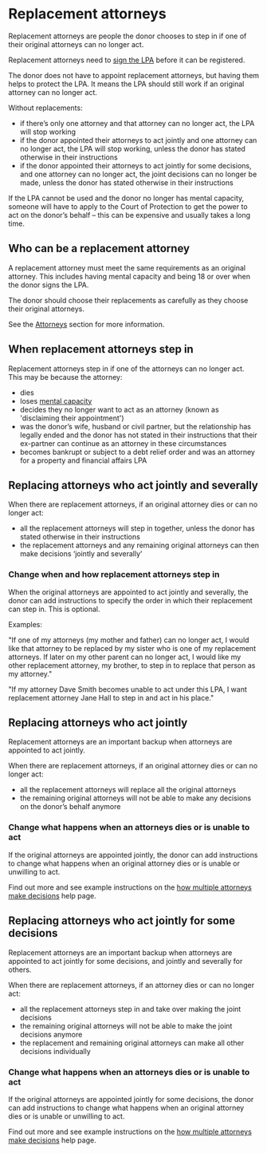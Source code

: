 # Replacement attorneys

Replacement attorneys are people the donor chooses to step in if one of their original attorneys can no longer act.

Replacement attorneys need to [sign the LPA](/help/#topic-signing-the-lpa) before it can be registered.

The donor does not have to appoint replacement attorneys, but having them helps to protect the LPA. It means the LPA should still work if an original attorney can no longer act.

Without replacements:

* if there’s only one attorney and that attorney can no longer act, the LPA will stop working
* if the donor appointed their attorneys to act jointly and one attorney can no longer act, the LPA will stop working, unless the donor has stated otherwise in their instructions
* if the donor appointed their attorneys to act jointly for some decisions, and one attorney can no longer act, the joint decisions can no longer be made, unless the donor has stated otherwise in their instructions

If the LPA cannot be used and the donor no longer has mental capacity, someone will have to apply to the Court of Protection to get the power to act on the donor’s behalf – this can be expensive and usually takes a long time.

## Who can be a replacement attorney

A replacement attorney must meet the same requirements as an original attorney. This includes having mental capacity and being 18 or over when the donor signs the LPA.

The donor should choose their replacements as carefully as they choose their original attorneys.

See the [Attorneys](/help/#topic-attorneys) section for more information.

## When replacement attorneys step in

Replacement attorneys step in if one of the attorneys can no longer act. This may be because the attorney:

* dies
* loses [mental capacity](/help/#topic-mental-capacity)
* decides they no longer want to act as an attorney (known as 'disclaiming their appointment')
* was the donor’s wife, husband or civil partner, but the relationship has legally ended and the donor has not stated in their instructions that their ex-partner can continue as an attorney in these circumstances
* becomes bankrupt or subject to a debt relief order and was an attorney for a property and financial affairs LPA

## Replacing attorneys who act jointly and severally

When there are replacement attorneys, if an original attorney dies or can no longer act:

* all the replacement attorneys will step in together, unless the donor has stated otherwise in their instructions
* the replacement attorneys and any remaining original attorneys can then make decisions ‘jointly and severally’

### Change when and how replacement attorneys step in

When the original attorneys are appointed to act jointly and severally, the donor can add instructions to specify the order in which their replacement can step in. This is optional.

Examples:

"If one of my attorneys (my mother and father) can no longer act, I would like that attorney to be replaced by my sister who is one of my replacement attorneys. If later on my other parent can no longer act, I would like my other replacement attorney, my brother, to step in to replace that person as my attorney."

"If my attorney Dave Smith becomes unable to act under this LPA, I want replacement attorney Jane Hall to step in and act in his place."

## Replacing attorneys who act jointly

Replacement attorneys are an important backup when attorneys are appointed to act jointly.

When there are replacement attorneys, if an original attorney dies or can no longer act:

* all the replacement attorneys will replace all the original attorneys
* the remaining original attorneys will not be able to make any decisions on the donor’s behalf anymore

### Change what happens when an attorneys dies or is unable to act

If the original attorneys are appointed jointly, the donor can add instructions to change what happens when an original attorney dies or is unable or unwilling to act.

Find out more and see example instructions on the [how multiple attorneys make decisions](/help/#topic-how-multiple-attorneys-make-decisions) help page.

## Replacing attorneys who act jointly for some decisions

Replacement attorneys are an important backup when attorneys are appointed to act jointly for some decisions, and jointly and severally for others.

When there are replacement attorneys, if an attorney dies or can no longer act:

* all the replacement attorneys step in and take over making the joint decisions
* the remaining original attorneys will not be able to make the joint decisions anymore
* the replacement and remaining original attorneys can make all other decisions individually

### Change what happens when an attorneys dies or is unable to act

If the original attorneys are appointed jointly for some decisions, the donor can add instructions to change what happens when an original attorney dies or is unable or unwilling to act.

Find out more and see example instructions on the [how multiple attorneys make decisions](/help/#topic-how-multiple-attorneys-make-decisions) help page.

